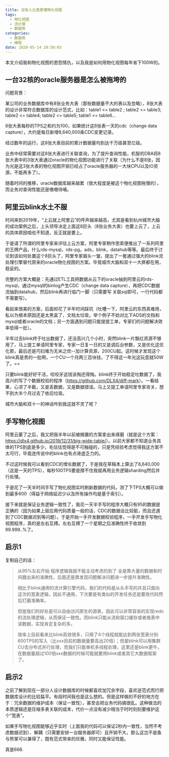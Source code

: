 ```yaml
---
title: 没有人比我更懂物化视图
tags:
  - 物化视图
  - 流计算
  - 数据库
categories:
  - 数据库
  - 编程
date: 2020-05-14 20:50:03
---
```


本文介绍我和物化视图的恩怨情仇，以及我是如何用物化视图每年省下100W的。



## 一台32核的oracle服务器是怎么被拖垮的

问题背景：

某公司的业务数据库中有8张业务大表（那些数据量不大的表以及忽略），8张大表的设计非常符合数据库的设计范式，比如：table1 <= table2 ; table2 <= table3; table2 <= table4; table2 <= table5; table1 <= table6...

8张大表每秒的TPS之和约为100，如果统计这8张表一天的cdc（change data capture），大约是每日新增8,640,000条CDC变更记录。

经过数年的运行，这8张大表目前的累计数据量均到达千万级甚至亿级。

业务中经常需要对这8张大表进行关联查询，为了提升查询性能，机智的DBA将8张大表中的3张大表通过oracle的物化视图功能进行了关联（为什么不是8张，因为光是这3张大表的物化视图开销已经占了oracle服务器的一大块CPU以及IO资源，不能再多了）。

随着时间的推移，oracle数据库越来越累（很大程度是被这个物化视图拖慢的），而业务对查询性能还是嗷嗷待哺。



## 阿里云blink水土不服

时间来到2019年，“上云就上阿里云”的呼声越来越高，尤其是看到杭州城市大脑的成功案例之后，上头领导决定上面这8巨头（8张业务大表）也要上云了，上云的具体原因咱也不知道，反正就是要上。



于是请了所谓的阿里专家来评估上云方案，阿里专家稍作思索便推出了一系列阿里的王牌产品，什么rds-mysql，rds-pg，ads，blink，datahub等等。最后终于讨论到该如何处置这个8巨头了，阿里专家眉头一皱，提出了一套通过强大的blink流处理引擎替代原来的oracle物化视图的方案。毕竟城市大脑和双十一大屏都在用，稳妥的。



完整的方案大概是：先通过ETL工具把数据从云下的oracle抽到阿里云的rds-mysql，通过mysql的binlog产生CDC（change data capture），再把CDC数据流抽到datahub，然后blink再进行临门一脚（只需要写 关联sql即可，一行代码都不需要写）。



看起来很美的方案，后面却花了半年时间踩坑（吐槽一下，阿里云的东西真难用，私以为根本原因还是太黑盒了，文档太垃圾，举个例子不妨对比下ADS的文档和mysql或者oracle的文档；另一方面遇到问题只能提提工单，专家们的问题解决效率低得一批）。



半年过去blink终于吐出数据了，还没高兴几个小时，突然blink一片飘红资源不够用了，马上提工单请阿里专家，专家一日复一日的又是调后台参数，又是优化这优化那，最后还是巧妇难为无米之炊--加计算资源，200CU起。这时候才发现这个blink真是贵的一批啊，一个CU一个月两三百块钱，了不得这一年光这玩意就50W了。==



只要blink能好好干活，咬咬牙这钱该掏还得掏。blink终于开始稳定吐数据了，我高兴的写了个数据校验的程序（<https://github.com/DLX4/diff-mark>）。一看结果，心凉了半截，又是丢数据，又是数据错误。马上又提工单请阿里专家攻关，想不到大半个月过去了依旧垃圾。



城市大脑和双十一的神话咋到我这就不灵了呢？



## 手写物化视图

阿里云萎了之后，我又把我半年以前被搁置的方案拿出来琢磨（就是这个方案：<https://dlx4.github.io/2019/12/31/big-wide-table/>）。以前大家都不知道业务具体的TPS到底是多少，毛估估觉得是不可触碰的，只是凭经验考虑觉得我这方案不太可行，毕竟连传说中的blink也有点肾虚乏力的。



不过这时候我可以看到CDC的增长数据了，于是我在草稿本上算出了8,640,000（这是一天的TPS），每秒100TPS要是撑不住我就再用业务逻辑sharding然后并行处理。



于是花了一天半时间手写了物化视图实时刷新数据的代码，测了下TPS大概可以做到最多600（得益于网络延迟少以及所有操作均是基于索引）。



接下来就是保证业务逻辑一致性了，我花一天半手写的程序大概只有95的数据是正确的（因为如果上层应用代码质量一般的话，CDC的数据会比较脏，而且还遇到了CDC数据迟到等问题）。于是开始一手开发数据校验程序，一手开发手写物化视图程序，真的是左右互搏。左右互搏了一个星期之后准确性终于收敛到99.999..%了。



## 启示1

复制自己的话：

> 从95%左右开始 程序逻辑我就不能主动考虑的到了 全是靠大量的数据和时间磨出来的准确性，后面还是靠发现问题解决问题进一步提升准确性。
>
> 相比于blink通用的流计算引擎代码，我们的代码是从头手写的并且只面向这次的宽表逻辑，因此不通用，下次要是有类似的开发任务还是要改代码然后打磨准确率。
>
> 但是我们的好处是可以自由访问原生的源表，因此可以非常容易的实现redo的流处理逻辑，从而保证一致性。而blink只能从流和窗口缓存或者维表中读数据，实现肯定复杂的多。
>
> 效率上目前看来比blink高效很多，只用了4个线程就能达到两张宽表分别600TPS的写入（比xxx目前的数据量要高出20倍）；但是blink可以用集群CU去分布式并行处理，而我们只能单机多线程处理，这里还是blink更牛，在数据量超过100倍xxx数据的时候可能就要用blink或者其它大数据框架了。  



## 启示2

之前了解到现在一部分人设计数据库的时候都喜欢加冗余字段，喜欢逆范式而行把数据库设计的比较扁平。有段时间我也是这么想的。但是这样做的不好的地方在于：冗余数据的维护成本（保证一致性），甚至会把业务代码搞很乱。这种做法的本质逻辑还是压缩多表关联的成本，代价一点没有减少相当于时时刻刻要维护这个“宽表”。



如果手写物化视图能够近乎实时（上面我的代码可以保证2秒内一致性，当然不考虑数据迟到）、解耦（只需要安排一台服务器即可）且开销不大，那么这岂不是鱼与熊掌可以兼得了，既有范式带来的优雅，同时又能保证性能。



真是666.







‬

